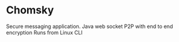 # Chomsky

Secure messaging application.
Java web socket
P2P with end to end encryption
Runs from Linux CLI
